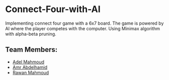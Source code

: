 # Connect-Four-with-AI
Implementing connect four game with a 6x7 board. The game is powered by AI where the player competes with the computer.
Using Minimax algorithm with alpha-beta pruning.

## Team Members:
- [Adel Mahmoud](https://github.com/adelmaek)
- [Amr Abdelhamid](https://github.com/amrabdelhamidhassan)
- [Rawan Mahmoud](https://github.com/RawanMahmoud)
